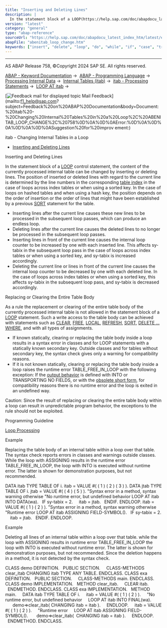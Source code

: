 ```yaml
---
title: "Inserting and Deleting Lines"
description: |
  In the statement block of a LOOP(https://help.sap.com/doc/abapdocu_latest_index_htm/latest/en-US/abaploop_at_itab_variants.htm) control statement, the content of the currently processed internal table can be changed by inserting or deleting lines. The position of inserted or deleted lines with reg
version: "latest"
category: "general"
type: "abap-reference"
sourceUrl: "https://help.sap.com/doc/abapdocu_latest_index_htm/latest/en-US/abenitab_loop_change.htm"
abapFile: "abenitab_loop_change.htm"
keywords: ["insert", "delete", "loop", "do", "while", "if", "case", "try", "method", "class", "data", "types", "internal-table", "abenitab", "change"]
---
```


* * *

AS ABAP Release 758, ©Copyright 2024 SAP SE. All rights reserved.

[ABAP - Keyword Documentation](https://help.sap.com/doc/abapdocu_latest_index_htm/latest/en-US/abenabap.htm) →  [ABAP - Programming Language](https://help.sap.com/doc/abapdocu_latest_index_htm/latest/en-US/abenabap_reference.htm) →  [Processing Internal Data](https://help.sap.com/doc/abapdocu_latest_index_htm/latest/en-US/abenabap_data_working.htm) →  [Internal Tables (itab)](https://help.sap.com/doc/abapdocu_latest_index_htm/latest/en-US/abenitab.htm) →  [itab - Processing Statements](https://help.sap.com/doc/abapdocu_latest_index_htm/latest/en-US/abentable_processing_statements.htm) →  [LOOP AT itab](https://help.sap.com/doc/abapdocu_latest_index_htm/latest/en-US/abaploop_at_itab_variants.htm) → 

 [![](Mail.gif?object=Mail.gif "Feedback mail for displayed topic") Mail Feedback](mailto:f1_help@sap.com?subject=Feedback%20on%20ABAP%20Documentation&body=Document:%20itab%20-%20Changing%20Internal%20Tables%20in%20a%20Loop%2C%20ABENITAB_LOOP_CHANGE%2C%20758%0D%0A%0D%0AError:%0D%0A%0D%0A%0D%0A%0D%0ASuggestion%20for%20improv
ement:)

itab - Changing Internal Tables in a Loop

-   [Inserting and Deleting Lines](#abenitab-loop-change-1-------replacing-or-clearing-the-entire-table-body---@ITOC@@ABENITAB_LOOP_CHANGE_2)

Inserting and Deleting Lines   

In the statement block of a [LOOP](https://help.sap.com/doc/abapdocu_latest_index_htm/latest/en-US/abaploop_at_itab_variants.htm) control statement, the content of the currently processed internal table can be changed by inserting or deleting lines. The position of inserted or deleted lines with regard to the current line is determined by the line numbers in the corresponding [table index](https://help.sap.com/doc/abapdocu_latest_index_htm/latest/en-US/abentable_index_glosry.htm "Glossary Entry") in the case of loops across index tables or when using a sorted key. In the case of loops on hashed tables and when using a hash key, the position depends on the order of insertion or the order of lines that might have been established by a previous [SORT](https://help.sap.com/doc/abapdocu_latest_index_htm/latest/en-US/abapsort_itab.htm) statement for the table.

-   Inserting lines after the current line causes these new lines to be processed in the subsequent loop passes, which can produce an endless loop.
-   Deleting lines after the current line causes the deleted lines to no longer be processed in the subsequent loop passes.
-   Inserting lines in front of the current line causes the internal loop counter to be increased by one with each inserted line. This affects sy-tabix in the subsequent loop pass in the case of loops across index tables or when using a sorted key, and sy-tabix is increased accordingly.
-   Deleting the current line or lines in front of the current line causes the internal loop counter to be decreased by one with each deleted line. In the case of loops across index tables or when using a sorted key, this affects sy-tabix in the subsequent loop pass, and sy-tabix is decreased accordingly.

Replacing or Clearing the Entire Table Body   

As a rule the replacement or clearing of the entire table body of the currently processed internal table is not allowed in the statement block of a [LOOP](https://help.sap.com/doc/abapdocu_latest_index_htm/latest/en-US/abaploop_at_itab_variants.htm) statement. Such a write access to the table body can be achieved with statements such as [CLEAR](https://help.sap.com/doc/abapdocu_latest_index_htm/latest/en-US/abapclear.htm), [FREE](https://help.sap.com/doc/abapdocu_latest_index_htm/latest/en-US/abapfree_dataobject.htm), [LOCAL](https://help.sap.com/doc/abapdocu_latest_index_htm/latest/en-US/abaplocal.htm), [REFRESH](https://help.sap.com/doc/abapdocu_latest_index_htm/latest/en-US/abaprefresh_itab.htm), [SORT](https://help.sap.com/doc/abapdocu_latest_index_htm/latest/en-US/abapsort_itab.htm), [DELETE ... WHERE](https://help.sap.com/doc/abapdocu_latest_index_htm/latest/en-US/abapdelete_itab_lines.htm), and with all types of assignments.

-   If known statically, clearing or replacing the table body inside a loop results in a syntax error in classes and for LOOP statements with a statically known secondary key. Outside classes and for tables without secondary key, the syntax check gives only a warning for compatibility reasons.
-   If it is not known statically, clearing or replacing the table body inside a loop raises the runtime error TABLE\_FREE\_IN\_LOOP with the following exception: If the [output behavior](https://help.sap.com/doc/abapdocu_latest_index_htm/latest/en-US/abaploop_at_itab_result.htm) is defined with INTO or TRANSPORTING NO FIELDS, or with the [obsolete short form](https://help.sap.com/doc/abapdocu_latest_index_htm/latest/en-US/abenitab_short_forms.htm), for compatibility reasons there is no runtime error and the loop is exited in an undefined way.

Caution: Since the result of replacing or clearing the entire table body within a loop can result in unpredictable program behavior, the exceptions to the rule should not be exploited.

Programming Guideline

[Loop Processing](https://help.sap.com/doc/abapdocu_latest_index_htm/latest/en-US/abenloop_guidl.htm "Guideline")

Example

Replacing the table body of an internal table within a loop over that table. The syntax check reports errors in classes and warnings outside classes. While the loop with ASSIGNING results in the runtime error TABLE\_FREE\_IN\_LOOP, the loop with INTO is executed without runtime error. The latter is shown for demonstration purposes, but not recommended.

DATA itab TYPE TABLE OF i.
itab = VALUE #( ( 1 ) ( 2 ) ( 3 ) ).
DATA jtab TYPE TABLE OF i.
jtab = VALUE #( ( 4 ) ( 5 ) ).
"Syntax error in a method, syntax warning otherwise
"No runtime error, but undefined behavior
LOOP AT itab INTO DATA(wa).
  IF sy-tabix = 2.
    itab = jtab.
  ENDIF.
ENDLOOP.
itab = VALUE #( ( 1 ) ( 2 ) ).
"Syntax error in a method, syntax warning otherwise
"Runtime error
LOOP AT itab ASSIGNING FIELD-SYMBOL(<fs>).
  IF sy-tabix = 2.
    itab = jtab.
  ENDIF.
ENDLOOP.

Example

Deleting all lines of an internal table within a loop over that table. while the loop with ASSIGNING results in runtime error TABLE\_FREE\_IN\_LOOP the loop with INTO is executed without runtime error. The latter is shown for demonstration purposes, but not recommended. Since the deletion happens in a method, it is not detected by the syntax check.

CLASS demo DEFINITION.
  PUBLIC SECTION.
    CLASS-METHODS clear\_itab CHANGING itab TYPE ANY TABLE.
ENDCLASS.
CLASS exa DEFINITION.
  PUBLIC SECTION.
    CLASS-METHODS main.
ENDCLASS.
CLASS demo IMPLEMENTATION.
  METHOD clear\_itab.
    CLEAR itab.
  ENDMETHOD.
ENDCLASS.
CLASS exa IMPLEMENTATION.
  METHOD main.
    DATA itab TYPE TABLE OF i.
    itab = VALUE #( ( 1 ) ( 2 ) ).
    "No runtime error, but undefined behavior
    LOOP AT itab INTO FINAL(wa).
      demo=>clear\_itab( CHANGING itab = itab ).
    ENDLOOP.
    itab = VALUE #( ( 1 ) ( 2 ) ).
    "Runtime error
    LOOP AT itab ASSIGNING FIELD-SYMBOL(<fs>).
      demo=>clear\_itab(  CHANGING itab = itab ).
    ENDLOOP.
  ENDMETHOD.
ENDCLASS.